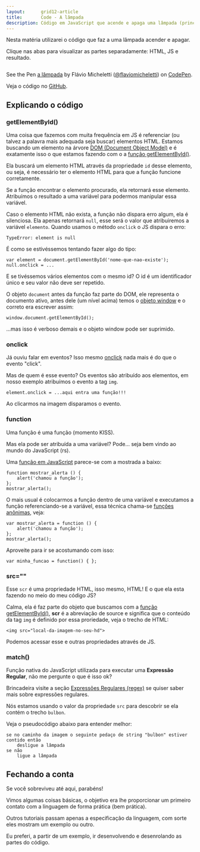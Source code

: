 ```yaml
---
layout:      grid12-article
title:       Code - A lâmpada
description: Código em JavaScript que acende e apaga uma lâmpada (princípio de animações com JS)!
---
```


Nesta matéria utilizarei o código que faz a uma lâmpada acender e apagar.

Clique nas abas para visualizar as partes separadamente: HTML, JS e resultado.

<div data-height="266" data-theme-id="2897" data-slug-hash="zFGvl" data-default-tab="null" data-user="flaviomicheletti" class='codepen'><pre><code></code></pre>
<p>See the Pen <a href='http://codepen.io/flaviomicheletti/pen/zFGvl/'>a lâmpada</a> by Flávio Micheletti (<a href='http://codepen.io/flaviomicheletti'>@flaviomicheletti</a>) on <a href='http://codepen.io'>CodePen</a>.</p>
</div><script async src="//codepen.io/assets/embed/ei.js"></script>

Veja o código no [GitHub](https://github.com/devfuria/javascript-exemplos/tree/master/lampada "link-externo").



Explicando o código
---

### getElementById()

Uma coisa que fazemos com muita frequência em JS é referenciar (ou talvez a palavra mais adequada seja buscar) elementos
HTML. Estamos buscando um elemento na árvore [DOM (Document Object Model)](/javascript/dom/) e é exatamente isso o que estamos fazendo
com o a [função getElementById()](/javascript/refs/getelementbyid).

Ela buscará um elemento HTML através da propriedade `id` desse elemento, ou seja, é necessário ter o elemento HTML para
que a função funcione corretamente.

Se a função encontrar o elemento procurado, ela retornará esse elemento. Atribuímos o resultado a uma variável para 
podermos manipular essa variável. 

Caso o elemento HTML não exista, a função não dispara erro algum, ela é silenciosa. Ela apenas retornará `null`, esse 
será o valor que atribuiremos a variável `elemento`. Quando usamos o método `onclick` o JS dispara o erro:

    TypeError: element is null

É como se estivéssemos tentando fazer algo do tipo:

    var element = document.getElementById('nome-que-nao-existe');
    null.onclick = ...

E se tivéssemos vários elementos com o mesmo id? O id é um identificador único e seu valor não deve ser repetido.

O objeto `document` antes da função faz parte do DOM, ele representa o documento ativo, antes dele (um nível acima) 
temos o [objeto window](/javascript/objeto-global/) e o correto era escrever assim:

    window.document.getElementById();

...mas isso é verboso demais e o objeto window pode ser suprimido.



### onclick

Já ouviu falar em eventos? Isso mesmo [onclick](https://developer.mozilla.org/en-US/docs/Web/API/GlobalEventHandlers.onclick "link-externo")
nada mais é do que o evento "click".

Mas de quem é esse evento? Os eventos são atribuído aos elementos, em nosso exemplo atribuímos o evento a tag `img`.

    element.onclick = ...aqui entra uma função!!!

Ao clicarmos na imagem disparamos o evento.



### function

Uma função é uma função (momento KISS).

Mas ela pode ser atribuída a uma variável? Pode... seja bem vindo ao mundo do JavaScript (rs).

Uma [função em JavaScript](/javascript/refs/funcoes/) parece-se com a mostrada a baixo:

    function mostrar_alerta () {
        alert('chamou a função');
    };
    mostrar_alerta();

O mais usual é colocarmos a função dentro de uma variável e executamos a função referenciando-se a variável, essa técnica
chama-se [funções anônimas](/javascript/refs/funcoes-anonimas/), veja:

    var mostrar_alerta = function () {
        alert('chamou a função');
    };
    mostrar_alerta();

Aproveite para ir se acostumando com isso:

    var minha_funcao = function() { };



### src=""

Esse `scr` é uma propriedade HTML, isso mesmo, HTML! E o que ela esta fazendo no meio do meu código JS?

Calma, ela é faz parte do objeto que buscamos com a [função getElementById()](/javascript/refs/getelementbyid), __scr__
é a abreviação de source e significa que o conteúdo da tag `img` é definido por essa proriedade, veja o trecho de HTML:

    <img src="local-da-imagem-no-seu-hd">

Podemos acessar esse e outras propriedades através de JS.




### match()

Função nativa do JavaScript utilizada para executar uma __Expressão Regular__, não me pergunte o que é isso ok?

Brincadeira visite a seção [Expressões Regulares (regex)](/regex/) se quiser saber mais sobre expressões regulares.

Nós estamos usando o valor da propriedade `src` para descobrir se ela contém o trecho `bulbon`.

Veja o pseudocódigo abaixo para entender melhor:

    se no caminho da imagem o seguinte pedaço de string "bulbon" estiver contido então
        desligue a lâmpada
    se não
        ligue a lâmpada



Fechando a conta
---

Se você sobreviveu até aqui, parabéns!

Vimos algumas coisas básicas, o objetivo era lhe proporcionar um primeiro contato com a linguagem de forma prática (bem prática).

Outros tutoriais passam apenas a especificação da linguagem, com sorte eles mostram um exemplo ou outro.

Eu preferi, a partir de um exemplo, ir desenvolvendo e desenrolando as partes do código.

